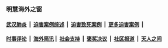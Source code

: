 
### 明慧海外之窗

####  [武汉肺炎](indexes/365.md?t=03120900) &nbsp;|&nbsp;  [迫害案例综述](indexes/328.md?t=03120900) &nbsp;|&nbsp; [迫害致死案例](indexes/277.md?t=03120900)  &nbsp;|&nbsp; [更多迫害案例](indexes/81.md?t=03120900)  &nbsp;|&nbsp; 
####  [时事评论](indexes/19.md?t=03120900) &nbsp;|&nbsp; [海外简讯](indexes/245.md?t=03120900)&nbsp;|&nbsp;  [社会支持](indexes/140.md?t=03120900) &nbsp;|&nbsp; [褒奖决议](indexes/282.md?t=03120900) &nbsp;|&nbsp; [社区报道](indexes/91.md?t=03120900)  &nbsp;|&nbsp; [天人之间](indexes/78.md?t=03120900) 

